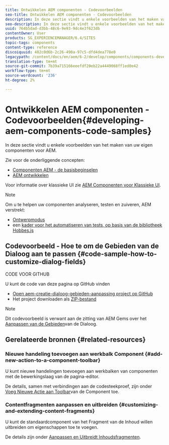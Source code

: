 ```yaml
---
title: Ontwikkelen AEM componenten - Codevoorbeelden
seo-title: Ontwikkelen AEM componenten - Codevoorbeelden
description: In deze sectie vindt u enkele voorbeelden van het maken van uw eigen componenten voor AEM.
seo-description: In deze sectie vindt u enkele voorbeelden van het maken van uw eigen componenten voor AEM.
uuid: 764b5dad-d3bb-48c6-9e93-9dc4e3f623db
contentOwner: User
products: SG_EXPERIENCEMANAGER/6.4/SITES
topic-tags: components
content-type: reference
discoiquuid: 402c0d6b-2c26-490a-97c5-dfd4dea778e0
legacypath: /content/docs/en/aem/6-2/develop/components/components-develop
translation-type: tm+mt
source-git-commit: 7b39a715166eeefdf20eb22a4449068ff1ed0e42
workflow-type: tm+mt
source-wordcount: '236'
ht-degree: 2%

---
```



# Ontwikkelen AEM componenten - Codevoorbeelden{#developing-aem-components-code-samples}

In deze sectie vindt u enkele voorbeelden van het maken van uw eigen componenten voor AEM.

Zie voor de onderliggende concepten:

* [Componenten AEM - de basisbeginselen](/help/sites-developing/components-basics.md)
* [AEM ontwikkelen](/help/sites-developing/developing-components.md)

Voor informatie over klassieke UI zie [AEM Componenten voor Klassieke UI](/help/sites-developing/developing-components-classic.md).

>[!NOTE]
>
>Om u te helpen uw componenten analyseren, testen en zuiveren, AEM verstrekt:
>
>* [Ontwerpmodus](/help/sites-developing/developer-mode.md)
>* een [kader voor het automatiseren van tests, op basis van de bibliotheek Hobbes.js](/help/sites-developing/hobbes.md)

>



## Codevoorbeeld - Hoe te om de Gebieden van de Dialoog aan te passen {#code-sample-how-to-customize-dialog-fields}

CODE VOOR GITHUB

U kunt de code van deze pagina op GitHub vinden

* [Open aem-creatie-dialoog-gebieden-aanpassing project op GitHub](https://github.com/Adobe-Marketing-Cloud/aem-authoring-dialog-fields-customization)
* Het project downloaden als [ZIP-bestand](https://github.com/Adobe-Marketing-Cloud/aem-authoring-dialog-fields-customization/archive/master.zip)

>[!NOTE]
>
>Dit codevoorbeeld is verwant aan de zitting van AEM Gems over het [Aanpassen van de Gebieden](https://docs.adobe.com/content/ddc/en/gems/customizing-dialog-fields-in-touch-ui.html)van de Dialoog.

## Gerelateerde bronnen {#related-resources}

### Nieuwe handeling toevoegen aan werkbalk Component {#add-new-action-to-a-component-toolbar}

U kunt nieuwe handelingen toevoegen aan werkbalken van componenten met de bewerkingslaag van de pagina-editor.

De details, samen met verbindingen aan de codesteekproef, zijn onder [Voeg Nieuwe Actie aan Toolbar](/help/sites-developing/customizing-page-authoring-touch.md#add-new-action-to-a-component-toolbar)van de Component toe.

### Contentfragmenten aanpassen en uitbreiden {#customizing-and-extending-content-fragments}

U kunt de standaardcomponent van het Fragment van de Inhoud willen uitbreiden om eigenschappen toe te voegen.

De details zijn onder [Aanpassen en Uitbreidt Inhoudsfragmenten](/help/sites-developing/customizing-content-fragments.md).

